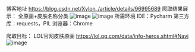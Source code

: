 博客地址 https://blog.csdn.net/Xylon_/article/details/96995689
爬取结果展示： 全原画+皮肤名称分类
![image](https://github.com/xylon666/Xylon_Code/blob/master/Image/1.png)
![image](https://github.com/xylon666/Xylon_Code/blob/master/Image/2.png)
所需环境
IDE：Pycharm
第三方库：requests，PIL
浏览器：Chrome

爬取目标：
LOL官网皮肤原画 https://lol.qq.com/data/info-heros.shtml#Navi
![image](https://github.com/xylon666/Xylon_Code/blob/master/Image/3.png)
